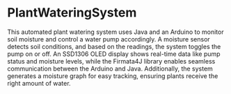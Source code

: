 # PlantWateringSystem
This automated plant watering system uses Java and an Arduino to monitor soil moisture and control a water pump accordingly. A moisture sensor detects soil conditions, and based on the readings, the system toggles the pump on or off. An SSD1306 OLED display shows real-time data like pump status and moisture levels, while the Firmata4J library enables seamless communication between the Arduino and Java. Additionally, the system generates a moisture graph for easy tracking, ensuring plants receive the right amount of water.
